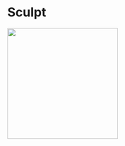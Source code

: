 # Sculpt
<img src="https://raw.githubusercontent.com/tmpaul06/sculpt/master/animated.gif" width="250" height="250"/>
